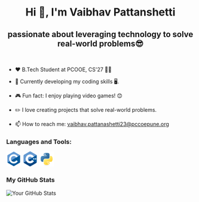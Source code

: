  <h1 align="center">Hi 👋, I'm Vaibhav Pattanshetti</h1>

<h2 align="center">passionate about leveraging technology to solve real-world problems😎</h2><br>

- ❤️ B.Tech Student at PCOOE, CS'27 📖📙

- 🌱 Currently developing my coding skills 🖥️.

- 🎮 Fun fact: I enjoy playing video games! 😊

- ✏️ I love creating projects that solve real-world problems.

- 📫 How to reach me: vaibhav.pattanashetti23@pccoepune.org

### Languages and Tools:
<span>
<img src="https://raw.githubusercontent.com/devicons/devicon/master/icons/c/c-original.svg" alt="C" width="40" height="40"/>
<img src="https://raw.githubusercontent.com/devicons/devicon/master/icons/cplusplus/cplusplus-original.svg" alt="C++" width="40" height="40"/>
<img src="https://raw.githubusercontent.com/devicons/devicon/master/icons/python/python-original.svg" alt="Python" width="40" height="40"/>
</span>

### My GitHub Stats
![Your GitHub Stats](https://github-readme-stats.vercel.app/api?username=vaibhavpattanshetti&show_icons=true&theme=radical)


